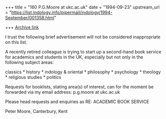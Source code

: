 +++
title = "160 P.G.Moore at ukc.ac.uk"
date = "1994-09-23"
upstream_url = "https://list.indology.info/pipermail/indology/1994-September/001358.html"

+++
[Archive link](https://list.indology.info/pipermail/indology/1994-September/001358.html)



I trust the following brief advertisement will not be considered
inappropriate on this list.

A recently retired colleague is trying to start up a
second-hand book service for academics and students in the UK,
especially but not only in the following subject areas:

classics * history * indology & oriental * philosophy *
psychology * theology * religious studies * politics

Requests for booklists, stating area(s) of interest, can for
the moment be forwarded via my email address: p.g.moore at ukc.ac.uk

Please head requests and enquiries as  RE: ACADEMIC BOOK SERVICE

Peter Moore, Canterbury, Kent





